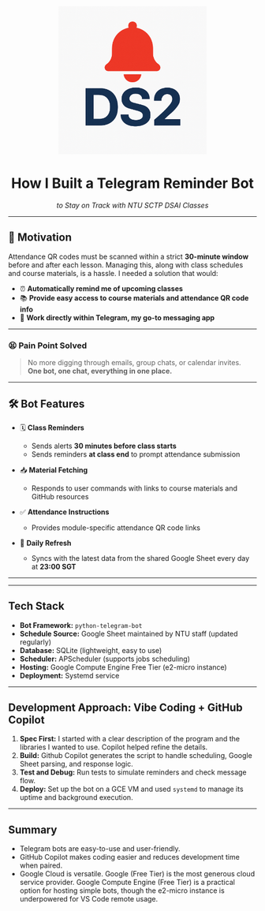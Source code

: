 <p align="center">
  <img src="../TG_pic2.png" alt="Telegram Bot" width="300"/>
</p>

<h1 align="center">How I Built a Telegram Reminder Bot</h1>
<p align="center"><em>to Stay on Track with NTU SCTP DSAI Classes</em></p>

---

## 🚀 Motivation

Attendance QR codes must be scanned within a strict **30-minute window** before and after each lesson. Managing this, along with class schedules and course materials, is a hassle. I needed a solution that would:

- ⏰ **Automatically remind me of upcoming classes**
- 📚 **Provide easy access to course materials and attendance QR code info**
- 💬 **Work directly within Telegram, my go-to messaging app**

---

### 😫 Pain Point Solved

> No more digging through emails, group chats, or calendar invites.  
> **One bot, one chat, everything in one place.**

---

## 🛠️ Bot Features

- 🗓 **Class Reminders**

  - Sends alerts **30 minutes before class starts**
  - Sends reminders **at class end** to prompt attendance submission

- 📥 **Material Fetching**

  - Responds to user commands with links to course materials and GitHub resources

- ✅ **Attendance Instructions**

  - Provides module-specific attendance QR code links

- 🔁 **Daily Refresh**
  - Syncs with the latest data from the shared Google Sheet every day at **23:00 SGT**

---

---

## Tech Stack

- **Bot Framework:** `python-telegram-bot`
- **Schedule Source:** Google Sheet maintained by NTU staff (updated regularly)
- **Database:** SQLite (lightweight, easy to use)
- **Scheduler:** APScheduler (supports jobs scheduling)
- **Hosting:** Google Compute Engine Free Tier (e2-micro instance)
- **Deployment:** Systemd service

---

## Development Approach: Vibe Coding + GitHub Copilot

1. **Spec First:** I started with a clear description of the program and the libraries I wanted to use. Copilot helped refine the details.
2. **Build:** Github Copilot generates the script to handle scheduling, Google Sheet parsing, and response logic.
3. **Test and Debug:** Run tests to simulate reminders and check message flow.
4. **Deploy:** Set up the bot on a GCE VM and used `systemd` to manage its uptime and background execution.

---

## Summary

- Telegram bots are easy-to-use and user-friendly.
- GitHub Copilot makes coding easier and reduces development time when paired.
- Google Cloud is versatile. Google (Free Tier) is the most generous cloud service provider. Google Compute Engine (Free Tier) is a practical option for hosting simple bots, though the e2-micro instance is underpowered for VS Code remote usage.
